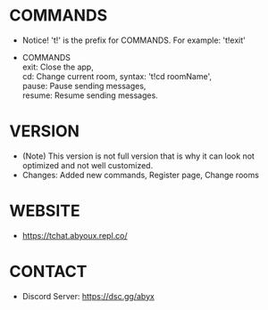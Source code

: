 # COMMANDS

   - Notice! 't!' is the prefix for COMMANDS. For example: 't!exit'

   - COMMANDS  
       exit: Close the app,  
       cd: Change current room, syntax: 't!cd roomName',  
       pause: Pause sending messages,  
       resume: Resume sending messages.

# VERSION

   - (Note) This version is not full version that is why it can look not optimized and not well customized.
   - Changes: Added new commands, Register page, Change rooms


# WEBSITE

   - https://tchat.abyoux.repl.co/

# CONTACT

   - Discord Server: https://dsc.gg/abyx

